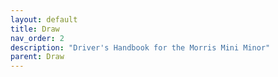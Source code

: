 ```yaml
---
layout: default
title: Draw
nav_order: 2
description: "Driver's Handbook for the Morris Mini Minor"
parent: Draw
---
```



